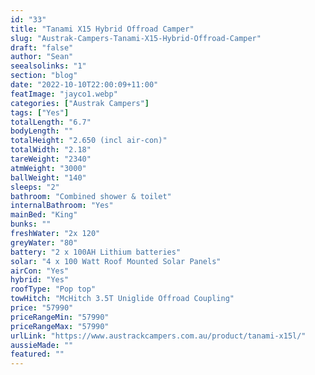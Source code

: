 ```yaml
---
id: "33"
title: "Tanami X15 Hybrid Offroad Camper"
slug: "Austrak-Campers-Tanami-X15-Hybrid-Offroad-Camper"
draft: "false"
author: "Sean"
seealsolinks: "1"
section: "blog"
date: "2022-10-10T22:00:09+11:00"
featImage: "jayco1.webp"
categories: ["Austrak Campers"]
tags: ["Yes"]
totalLength: "6.7"
bodyLength: ""
totalHeight: "2.650 (incl air-con)"
totalWidth: "2.18"
tareWeight: "2340"
atmWeight: "3000"
ballWeight: "140"
sleeps: "2"
bathroom: "Combined shower & toilet"
internalBathroom: "Yes"
mainBed: "King"
bunks: ""
freshWater: "2x 120"
greyWater: "80"
battery: "2 x 100AH Lithium batteries"
solar: "4 x 100 Watt Roof Mounted Solar Panels"
airCon: "Yes"
hybrid: "Yes"
roofType: "Pop top"
towHitch: "McHitch 3.5T Uniglide Offroad Coupling"
price: "57990"
priceRangeMin: "57990"
priceRangeMax: "57990"
urlLink: "https://www.austrackcampers.com.au/product/tanami-x15l/"
aussieMade: ""
featured: ""
---
```

